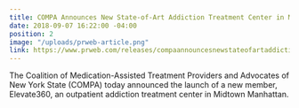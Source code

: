 ```yaml
---
title: COMPA Announces New State-of-Art Addiction Treatment Center in Midtown Manhattan
date: 2018-09-07 16:22:00 -04:00
position: 2
image: "/uploads/prweb-article.png"
link: https://www.prweb.com/releases/compaannouncesnewstateofartaddictiontreatmentcenterinmidtown_manhattan/prweb15822234.htm
---
```


The Coalition of Medication-Assisted Treatment Providers and Advocates of New York State (COMPA) today announced the launch of a new member, Elevate360, an outpatient addiction treatment center in Midtown Manhattan.
